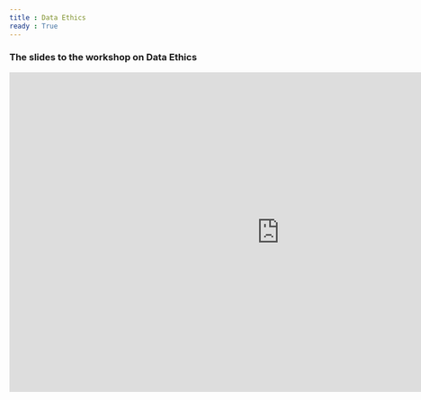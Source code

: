 ```yaml
---
title : Data Ethics
ready : True
---
```


### The slides to the workshop on Data Ethics

<iframe src="https://docs.google.com/presentation/d/e/2PACX-1vRDfP548V2pm9s3XYS3HjV5zmFoxb3gqLHCUVQI5g00VefSOD5MxgTCe-Q9htK1Cw/embed?start=false&loop=false&delayms=3000" frameborder="0" width="960" height="569" allowfullscreen="true" mozallowfullscreen="true" webkitallowfullscreen="true"></iframe>
